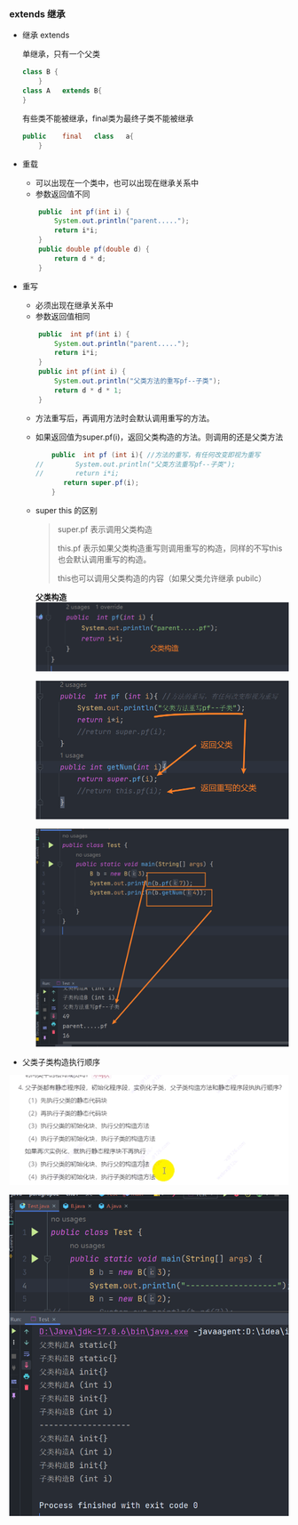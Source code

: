 ### extends 继承

* 继承 extends

  单继承，只有一个父类

  ```java
  class	B {
      }
  class	A	extends	B{	
  }
  ```

  有些类不能被继承，final类为最终子类不能被继承

  ```java
  public	final	class	a{
      }
  ```

* 重载

  * 可以出现在一个类中，也可以出现在继承关系中
  * 参数返回值不同

  ```java
      public  int pf(int i) {
          System.out.println("parent.....");
          return i*i;
      }
      public double pf(double d) {
          return d * d;
      }
  ```

  

* 重写

  * 必须出现在继承关系中
  * 参数返回值相同

  ```java
      public  int pf(int i) {
          System.out.println("parent.....");
          return i*i;
      }
      public int pf(int i) {
          System.out.println("父类方法的重写pf--子类");
          return d * d * 1;
      }
  ```

  * 方法重写后，再调用方法时会默认调用重写的方法。

  * 如果返回值为super.pf(i)，返回父类构造的方法。则调用的还是父类方法

    ```java
        public  int pf (int i){ //方法的重写，有任何改变即视为重写
    //        System.out.println("父类方法重写pf--子类");
    //        return i*i;
           return super.pf(i);
        }
    ```

  * super this 的区别

    > super.pf 表示调用父类构造  
    >
    > this.pf 表示如果父类构造重写则调用重写的构造，同样的不写this也会默认调用重写的构造。
    >
    > this也可以调用父类构造的内容（如果父类允许继承 pubilc）

    **父类构造**![image-20230216204058619](https://raw.githubusercontent.com/xb456/typora-images/main/test/image-20230216204058619.png)

    ![image-20230216203839964](https://raw.githubusercontent.com/xb456/typora-images/main/test/image-20230216203839964.png)

    ![image-20230216203953674](https://raw.githubusercontent.com/xb456/typora-images/main/test/image-20230216203953674.png)

    

* 父类子类构造执行顺序

![image-20230216205751566](https://raw.githubusercontent.com/xb456/typora-images/main/test/image-20230216205751566.png)

![image-20230216210939787](https://raw.githubusercontent.com/xb456/typora-images/main/test/image-20230216210939787.png)